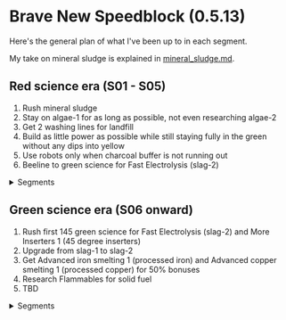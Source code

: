 # Brave New Speedblock (0.5.13)

Here's the general plan of what I've been up to in each segment.

My take on mineral sludge is explained in [mineral_sludge.md](mineral_sludge.md).

## Red science era (S01 - S05)

1. Rush mineral sludge
2. Stay on algae-1 for as long as possible, not even researching algae-2
3. Get 2 washing lines for landfill
4. Build as little power as possible while still staying fully in the green without any dips into yellow
5. Use robots only when charcoal buffer is not running out
6. Beeline to green science for Fast Electrolysis (slag-2)

<details>
<summary>Segments</summary>

### Segment 01 (Mineral Sludge)
Rush mineral sludge while cutting as many corners as possible.

Result:
* researched Water treatment and Fluid control
* 6 algae-1 farms
* 4 electrolyzers
* 1 filtration unit and 2 crystallyzers
* 2 washing lines for landfill
* wooden boards / brown circuits production

### Segment 02 (Power Struggles)
Idea: Stabilize after rushing mineral sludge.

Result:
* researched Long inserters 1 and Mechanical refining
* 16 algae-1 farms
* 10 electrolyzers
* 2 filtration units and 2 crystallyzers (need one more)

### Segment 03 (Iron & Copper Smelting)
Idea: Research metallurgy.

Result:
* Researched Iron smelting and Copper smelting
* 24 algae-1 farms
* 13 electrolyzers
* 2 filtration units and 4 crystallyzers

### Segment 04 (Green Algae Processing)
Idea: Pivoting from algae-1 to algae-2.

Result:
* researched Green algae processing and Steel processing
* 4 algae-2 farms
* 20 electrolyzers
* 3 filtration units
* 3rd washing line almost built

### Segment 05 (First Green Science)
Idea: Produce 145 green science.

Result:
* researched Green science
* produced steel plates, green circuits, green science
* 6 algae-2 farms
* 20-26 electrolyzers
* 4 filtration units
</details>

## Green science era (S06 onward)

1. Rush first 145 green science for Fast Electrolysis (slag-2) and More Inserters 1 (45 degree inserters)
2. Upgrade from slag-1 to slag-2
3. Get Advanced iron smelting 1 (processed iron) and Advanced copper smelting 1 (processed copper) for 50% bonuses
4. Research Flammables for solid fuel
5. TBD

<details>
<summary>Segments</summary>

### Segment 06 (Fast Electrolysis)
Idea: Upgrade electrolyzers from slag-1 to slag-2.

Result:
* 16 slag-2 electrolyzers
* 10-16 slag-1 electrolyzers
* 45 degree inserters

### Segment 07 (Advanced Smelting)
Idea: Set up Advanced smelting for either iron or copper.

Result:
* 24 slag-2 electrolyzers
* processed iron

### Segment 08 (Solid Fuel)
Idea: Set up Solid Fuel power plants.

Result:
* 32 slag-2 electrolyzers
* Solid fuel power plants

### Segment 09 (Silicon & Silver & Aluminium)
Idea: Set up silicon, silver and aluminium production.

Result:
* researched Circuit network & Inserter capacity 1
* 48 slag-2 electrolyzers
* direct sorting of tin and lead
* mixed sorting of bobmonium and rubyte chunks
* produced fuel oil and naphtha from blue algae
* silicon, silver and aluminium smelting

### Segment 09 (Red Circuits)
Idea: Produce red circuits.

Result:
* TBD

</details>
